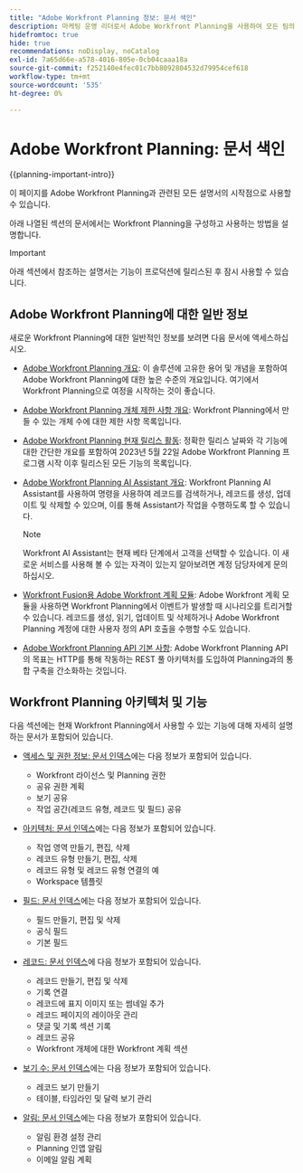 ```yaml
---
title: "Adobe Workfront Planning 정보: 문서 색인"
description: 마케팅 운영 리더로서 Adobe Workfront Planning을 사용하여 모든 팀의 마케팅 라이프사이클 전반에서 작업을 구성할 수 있습니다. 이 섹션의 문서에서는 계획 기능을 구성하는 방법과 이를 캠페인 관리 작업의 일부로 사용하는 방법을 설명합니다.
hidefromtoc: true
hide: true
recommendations: noDisplay, noCatalog
exl-id: 7a65d66e-a578-4016-805e-0cb04caaa18a
source-git-commit: f252140e4fec01c7bb8092804532d79954cef618
workflow-type: tm+mt
source-wordcount: '535'
ht-degree: 0%

---
```


# Adobe Workfront Planning: 문서 색인

<!--
title: "Adobe Workfront Planning information: article index" 
description: As a marketing operations leader, you can use Adobe Workfront Planning to organize work across the marketing lifecycle for all your teams. The articles in this section describe how you can configure the planning capabilities and how you can start using them as part of your campaign management operations. 
hidefromtoc: yes
author: Alina
feature: Work Management
role: User, Admin
hide: yes
-->

<!--update the metadata with real information when making this avilable in TOC and in the left nav-->

<!-- update the title to "Article index" when we get out of early access and we inhide this article-->

<!--remove the video at open early access or before-->

{{planning-important-intro}}

이 페이지를 Adobe Workfront Planning과 관련된 모든 설명서의 시작점으로 사용할 수 있습니다.

아래 나열된 섹션의 문서에서는 Workfront Planning을 구성하고 사용하는 방법을 설명합니다.

>[!IMPORTANT]
>
>아래 섹션에서 참조하는 설명서는 기능이 프로덕션에 릴리스된 후 잠시 사용할 수 있습니다.

## Adobe Workfront Planning에 대한 일반 정보

새로운 Workfront Planning에 대한 일반적인 정보를 보려면 다음 문서에 액세스하십시오.

<!--update the video when we have something better, especially after early access - remove it-->

<!--* [View a video demonstration of Adobe Workfront Planning](https://video.tv.adobe.com/v/3424253/){target=_blank}-->

* [Adobe Workfront Planning 개요](/help/quicksilver/planning/general/planning-overview.md): 이 솔루션에 고유한 용어 및 개념을 포함하여 Adobe Workfront Planning에 대한 높은 수준의 개요입니다. 여기에서 Workfront Planning으로 여정을 시작하는 것이 좋습니다.
* [Adobe Workfront Planning 개체 제한 사항 개요](/help/quicksilver/planning/general/limitations-overview.md): Workfront Planning에서 만들 수 있는 개체 수에 대한 제한 사항 목록입니다.
* [Adobe Workfront Planning 현재 릴리스 활동](/help/quicksilver/planning/general/release-activity.md): 정확한 릴리스 날짜와 각 기능에 대한 간단한 개요를 포함하여 2023년 5월 22일 Adobe Workfront Planning 프로그램 시작 이후 릴리스된 모든 기능의 목록입니다.
* [Adobe Workfront Planning AI Assistant 개요](/help/quicksilver/planning/general/planning-ai-assistant-overview.md): Workfront Planning AI Assistant를 사용하여 명령을 사용하여 레코드를 검색하거나, 레코드를 생성, 업데이트 및 삭제할 수 있으며, 이를 통해 Assistant가 작업을 수행하도록 할 수 있습니다.

  >[!NOTE]
  >
  >    Workfront AI Assistant는 현재 베타 단계에서 고객을 선택할 수 있습니다. 이 새로운 서비스를 사용해 볼 수 있는 자격이 있는지 알아보려면 계정 담당자에게 문의하십시오.

* [Workfront Fusion용 Adobe Workfront 계획 모듈](/help/quicksilver/workfront-fusion/apps-and-their-modules/workfront-planning-modules.md): Adobe Workfront 계획 모듈을 사용하면 Workfront Planning에서 이벤트가 발생할 때 시나리오를 트리거할 수 있습니다. 레코드를 생성, 읽기, 업데이트 및 삭제하거나 Adobe Workfront Planning 계정에 대한 사용자 정의 API 호출을 수행할 수도 있습니다.

* [Adobe Workfront Planning API 기본 사항](/help/quicksilver/planning/general/planning-api-basics.md): Adobe Workfront Planning API의 목표는 HTTP를 통해 작동하는 REST 풀 아키텍처를 도입하여 Planning과의 통합 구축을 간소화하는 것입니다.

## Workfront Planning 아키텍처 및 기능

다음 섹션에는 현재 Workfront Planning에서 사용할 수 있는 기능에 대해 자세히 설명하는 문서가 포함되어 있습니다.

* [액세스 및 권한 정보: 문서 인덱스](/help/quicksilver/planning/access/access-information.md)에는 다음 정보가 포함되어 있습니다.

   * Workfront 라이선스 및 Planning 권한
   * 공유 권한 계획
   * 보기 공유
   * 작업 공간(레코드 유형, 레코드 및 필드) 공유

* [아키텍처: 문서 인덱스](/help/quicksilver/planning/architecture/architecture-information.md)에는 다음 정보가 포함되어 있습니다.

   * 작업 영역 만들기, 편집, 삭제
   * 레코드 유형 만들기, 편집, 삭제
   * 레코드 유형 및 레코드 유형 연결의 예
   * Workspace 템플릿

* [필드: 문서 인덱스](/help/quicksilver/planning/fields/fields-information.md)에는 다음 정보가 포함되어 있습니다.

   * 필드 만들기, 편집 및 삭제
   * 공식 필드
   * 기본 필드

* [레코드: 문서 인덱스](/help/quicksilver/planning/records/records-information.md)에 다음 정보가 포함되어 있습니다.

   * 레코드 만들기, 편집 및 삭제
   * 기록 연결
   * 레코드에 표지 이미지 또는 썸네일 추가
   * 레코드 페이지의 레이아웃 관리
   * 댓글 및 기록 섹션 기록
   * 레코드 공유
   * Workfront 개체에 대한 Workfront 계획 섹션

* [보기 수: 문서 인덱스](/help/quicksilver/planning/views/views-information.md)에는 다음 정보가 포함되어 있습니다.

   * 레코드 보기 만들기
   * 테이블, 타임라인 및 달력 보기 관리

* [알림: 문서 인덱스](/help/quicksilver/planning/notifications/notifications-information.md)에는 다음 정보가 포함되어 있습니다.

   * 알림 환경 설정 관리
   * Planning 인앱 알림
   * 이메일 알림 계획

